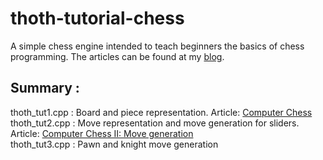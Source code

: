 # thoth-tutorial-chess
A simple chess engine intended to teach beginners the basics of chess programming. The articles can be found at my [blog](https://pranav-deshpande.me/).
## Summary :
thoth_tut1.cpp : Board and piece representation. Article: [Computer Chess](https://pranav-deshpande.me/2019/05/22/computer-chess)  
thoth_tut2.cpp : Move representation and move generation for sliders. Article: [Computer Chess II: Move generation](https://pranav-deshpande.me/2019/05/25/computer-chess-ii-move-generation/)  
thoth_tut3.cpp : Pawn and knight move generation
